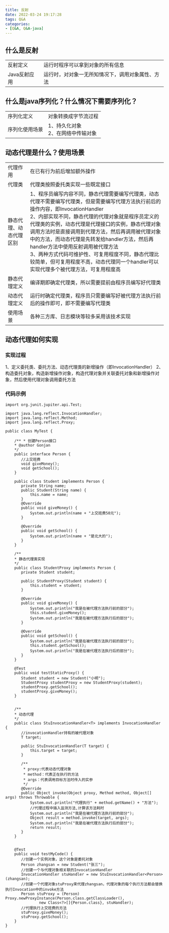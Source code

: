```yaml
---
title: 反射
date: 2022-03-24 19:17:28
tags: Q&A
categories:
- [Q&A, Q&A-java]
---
```


## 什么是反射
|||
|---|---|
|反射定义|运行时程序可以拿到对象的所有信息|
|Java反射应用|运行时，对对象一无所知情况下，调用对象属性、方法|

## 什么是java序列化？什么情况下需要序列化？
|||
|---|---|
|序列化定义|对象转换成字节流过程|
|序列化使用场景|1、持久化对象<br/>2、在网络中传输对象|

## 动态代理是什么？使用场景
|||
|---|---|
|代理作用|在已有行为前后增加额外操作|
|代理类|代理类按照委托类实现一些既定接口|
|静态代理、动态代理区别|1、程序员编写内容不同，静态代理需要编写代理类，动态代理不需要编写代理类，但是需要编写代理方法执行前后的操作内容，即InvocationHandler<br/>2、内部实现不同，静态代理的代理对象就是程序员定义的代理类的实例，动态代理是代理接口的实例，静态代理对象调用方法时是直接调用到代理方法，然后再调用被代理对象中的方法，而动态代理是先转发给handler方法，然后再handler方法中使用反射调用被代理方法<br/>3、两种方式代码可维护性、可复用程度不同，静态代理比较简单，但可复用程度不高，动态代理同一个handler可以实现代理多个被代理方法，可复用程度高|
|静态代理定义|编译期即确定代理类，所以需要提前由程序员编写好代理类|
|动态代理定义|运行时确定代理类，程序员只需要编写好被代理方法执行前后的操作即可，即不需要编写代理类|
|使用场景|各种三方库、日志模块等较多采用该技术实现|

## 动态代理如何实现
### 实现过程
1、定义委托类、委托方法、动态代理类的新增操作（即InvocationHandler）
2、构造委托对象，构造新增操作对象，构造代理对象并关联委托对象和新增操作对象，然后使用代理对象调用委托方法

### 代码示例
```
import org.junit.jupiter.api.Test;

import java.lang.reflect.InvocationHandler;
import java.lang.reflect.Method;
import java.lang.reflect.Proxy;

public class MyTest {

    /** * 创建Person接口
    * @author Gonjan
    */
    public interface Person {
       //上交班费
       void giveMoney();
       void getSchool();
    }

    public class Student implements Person {
       private String name;
       public Student(String name) {
           this.name = name;
       }
       @Override
       public void giveMoney() {
           System.out.println(name + "上交班费50元");
       }

       @Override
       public void getSchool() {
           System.out.println(name + "是北大的");
       }
    }

    /**
    * 静态代理类实现
    */
    public class StudentProxy implements Person {
       private Student student;

       public StudentProxy(Student student) {
           this.student = student;
       }

       @Override
       public void giveMoney() {
           System.out.println("我是在被代理方法执行前的部分");
           this.student.giveMoney();
           System.out.println("我是在被代理方法执行后的部分");
       }

       @Override
       public void getSchool() {
           System.out.println("我是在被代理方法执行前的部分");
           this.student.getSchool();
           System.out.println("我是在被代理方法执行后的部分");
       }
    }

    @Test
    public void testStaticProxy() {
       Student student = new Student("小明");
       StudentProxy studentProxy = new StudentProxy(student);
       studentProxy.getSchool();
       studentProxy.giveMoney();
    }


    /**
    * 动态代理
    */
    public class StuInvocationHandler<T> implements InvocationHandler {
       //invocationHandler持有的被代理对象
       T target;

       public StuInvocationHandler(T target) {
           this.target = target;
       }

       /**
        * proxy:代表动态代理对象
        * method：代表正在执行的方法
        * args：代表调用目标方法时传入的实参
        */
       @Override
       public Object invoke(Object proxy, Method method, Object[] args) throws Throwable {
           System.out.println("代理执行" + method.getName() + "方法");
           //代理过程中插入监测方法,计算该方法耗时
           System.out.println("我是在被代理方法执行前的部分");
           Object result = method.invoke(target, args);
           System.out.println("我是在被代理方法执行后的部分");
           return result;
       }
    }


    @Test
    public void testMyCode() {
       //创建一个实例对象，这个对象是委托对象
       Person zhangsan = new Student("张三");
       //创建一个与代理对象相关联的InvocationHandler
       InvocationHandler stuHandler = new StuInvocationHandler<Person>(zhangsan);
       //创建一个代理对象stuProxy来代理zhangsan，代理对象的每个执行方法都会替换执行Invocation中的invoke方法
       Person stuProxy = (Person) Proxy.newProxyInstance(Person.class.getClassLoader(),
               new Class<?>[]{Person.class}, stuHandler);
       //代理执行上交班费的方法
       stuProxy.giveMoney();
       stuProxy.getSchool();
    }
}

```
